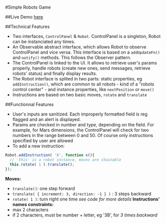 #Simple Robots Game

##Live Demo
[here](http://tcamp.fr/test/robots/)

##Technical Features
  - Two interfaces, `ControlPanel` & `Robot`. ControlPanel is a singleton, Robot can be instanciated any times.
  - An Observable abstract interface, which allows Robot to observe ControlPanel and vice versa. This interface is based on
  a `addUpdateFn()`  and  `notify()` methods. This follows the Observer pattern.
  - The ControlPanel is linked to the UI. It allows to retrieve user's params properly, handle robots (create new ones, send messages, retrieve robots' status) and finally display results.
  - The Robot interface is splited in two parts: static properties, eg `addInstruction()`, which are common to all
  robots - kind of a "robots control center" - and instance properties, like `nextPosition` or `move()`  
  - Instructions are based on two basic moves, `rotate` and `translate`

##Functionnal Features
 - User's inputs are sanitized. Each improperly formatted field is reg flagged and an alert is displayed.
 - Params are checked in number and type, depending on the field. For example, for Mars dimensions, the ControlPanel
 will check for two numbers in the range between 0 and 50. Of course only instructions specified by user are allowed
 - To add a new instruction:
```javascript
Robot.addInstruction( 'X', function x(){
  // 'this' is a robot instance, moves are chainable
  this.rotate( 1 ).translate();
});
```
**Moves:**
  - `translate()`: one step forward
  - `translate( { increment: 3, direction: -1 } )` : 3 steps backward
  - `rotate( 1 )`: turn right one time
*see code for more details*
**Instructions' names constraints:**
  - max 2 characters
  - if 2 characters, must be number + letter, eg '3B', for *3 times backward*


